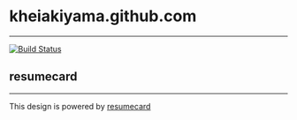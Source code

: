 # kheiakiyama.github.com
-------
[![Build Status](https://travis-ci.org/kheiakiyama/kheiakiyama.github.com.svg?branch=master)](https://travis-ci.org/kheiakiyama/kheiakiyama.github.com)

## resumecard
-------
This design is powered by [resumecard](https://ddbullfrog.github.io/resumecard)
